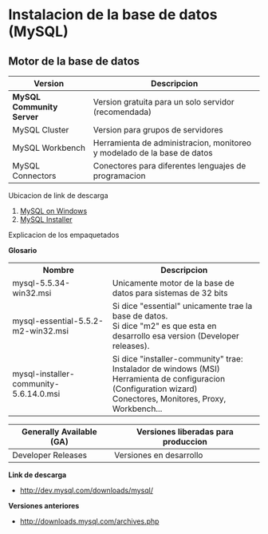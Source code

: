 # Instalacion de la base de datos (MySQL)

## Motor de la base de datos

| Version | Descripcion |
| --- | --- |
| **MySQL Community Server** | Version gratuita para un solo servidor (recomendada) |
| MySQL Cluster | Version para grupos de servidores |
| MySQL Workbench | Herramienta de administracion, monitoreo y modelado de la base de datos |
| MySQL Connectors | Conectores para diferentes lenguajes de programacion |

Ubicacion de link de descarga

1. [MySQL on Windows](https://dev.mysql.com/downloads/windows/)
2. [MySQL Installer](https://dev.mysql.com/downloads/installer/m/downloads/installer/)

Explicacion de los empaquetados

<table>
<tr>
<th> Nombre </th><th> Descripcion </th>
</tr>
<tr>
 <td>mysql-5.5.34-win32.msi</td>
 <td>Unicamente motor de la base de datos para sistemas de 32 bits</td>
</tr>
<tr>
 <td>mysql-essential-5.5.2-m2-win32.msi</td>
 <td>Si dice "essential" unicamente trae la base de datos.<br>
 Si dice "m2" es que esta en desarrollo esa version (Developer releases).</td>
</tr>
<tr>
 <td>mysql-installer-community-5.6.14.0.msi</td>
 <td>Si dice "installer-community" trae:<br>
 Instalador de windows (MSI)<br>
 Herramienta de configuracion (Configuration wizard)<br>
 Conectores, Monitores, Proxy, Workbench... </td>
</td>
</tr>

**Glosario**

| Generally Available (GA) | Versiones liberadas para produccion |
| --- | --- |
| Developer Releases | Versiones en desarrollo |

**Link de descarga**
* http://dev.mysql.com/downloads/mysql/

**Versiones anteriores**
* http://downloads.mysql.com/archives.php

